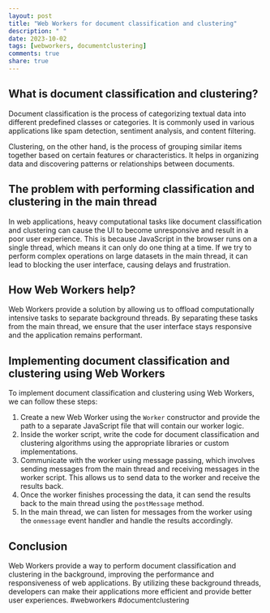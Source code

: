 ```yaml
---
layout: post
title: "Web Workers for document classification and clustering"
description: " "
date: 2023-10-02
tags: [webworkers, documentclustering]
comments: true
share: true
---
```


## What is document classification and clustering?

Document classification is the process of categorizing textual data into different predefined classes or categories. It is commonly used in various applications like spam detection, sentiment analysis, and content filtering.

Clustering, on the other hand, is the process of grouping similar items together based on certain features or characteristics. It helps in organizing data and discovering patterns or relationships between documents.

## The problem with performing classification and clustering in the main thread

In web applications, heavy computational tasks like document classification and clustering can cause the UI to become unresponsive and result in a poor user experience. This is because JavaScript in the browser runs on a single thread, which means it can only do one thing at a time. If we try to perform complex operations on large datasets in the main thread, it can lead to blocking the user interface, causing delays and frustration.

## How Web Workers help?

Web Workers provide a solution by allowing us to offload computationally intensive tasks to separate background threads. By separating these tasks from the main thread, we ensure that the user interface stays responsive and the application remains performant.

## Implementing document classification and clustering using Web Workers

To implement document classification and clustering using Web Workers, we can follow these steps:

1. Create a new Web Worker using the `Worker` constructor and provide the path to a separate JavaScript file that will contain our worker logic.
2. Inside the worker script, write the code for document classification and clustering algorithms using the appropriate libraries or custom implementations.
3. Communicate with the worker using message passing, which involves sending messages from the main thread and receiving messages in the worker script. This allows us to send data to the worker and receive the results back.
4. Once the worker finishes processing the data, it can send the results back to the main thread using the `postMessage` method.
5. In the main thread, we can listen for messages from the worker using the `onmessage` event handler and handle the results accordingly.

## Conclusion

Web Workers provide a way to perform document classification and clustering in the background, improving the performance and responsiveness of web applications. By utilizing these background threads, developers can make their applications more efficient and provide better user experiences. #webworkers #documentclustering